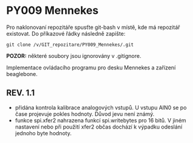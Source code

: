 ﻿PY009 Mennekes
==============

Pro naklonovaní repozitáře spusťte git-bash v místě, kde má repozitář 
existovat. Do příkazové řádky následně zapište:

    git clone /v/GIT_repozitare/PY009_Mennekes/.git

**POZOR:** některé soubory jsou ignorovány v .gitignore.

Implementace ovládacího programu pro desku Mennekes a zařízení beaglebone.


REV. 1.1
--------

- přidána kontrola kalibrace analogových vstupů. U vstupu AIN0 se po čase 
projevuje pokles hodnoty. Důvod jevu není známý.
- funkce spi.xfer2 nahrazena funkcí spi.writebytes pro 16 bitů. V jiném 
nastavení nebo při použití xfer2 občas dochází k výpadku odeslání jednoho
byte hodnoty.